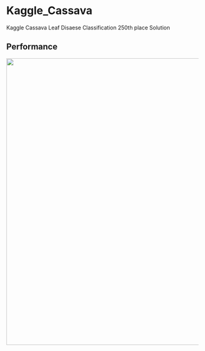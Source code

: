 # Kaggle_Cassava
Kaggle Cassava Leaf Disaese Classification 250th place Solution

## Performance

<div align="center">
  <img src="./figures/performance.png" width="750">  
</div>
